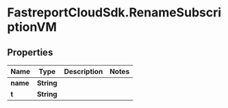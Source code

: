 # FastreportCloudSdk.RenameSubscriptionVM

## Properties

Name | Type | Description | Notes
------------ | ------------- | ------------- | -------------
**name** | **String** |  | 
**t** | **String** |  | 


